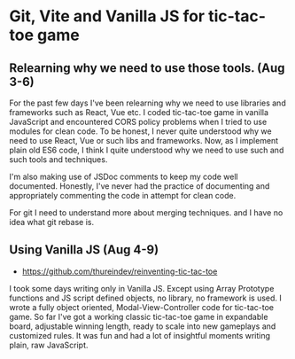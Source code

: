 # Git, Vite and Vanilla JS for tic-tac-toe game 
## Relearning why we need to use those tools. (Aug 3-6)

For the past few days I've been relearning why we need to use libraries and frameworks such as React, Vue etc. I coded tic-tac-toe game in vanilla JavaScript and encountered CORS policy problems when I tried to use modules for clean code. To be honest, I never quite understood why we need to use React, Vue or such libs and frameworks. Now, as I implement plain old ES6 code, I think I quite understood why we need to use such and such tools and techniques.

I'm also making use of JSDoc comments to keep my code well documented. Honestly, I've never had the practice of documenting and appropriately commenting the code in attempt for clean code.

For git I need to understand more about merging techniques. and I have no idea what git rebase is. 


## Using Vanilla JS (Aug 4-9)
- https://github.com/thureindev/reinventing-tic-tac-toe

I took some days writing only in Vanilla JS. Except using Array Prototype functions and JS script defined objects, no library, no framework is used. I wrote a fully object oriented, Modal-View-Controller code for tic-tac-toe game. So far I've got a working classic tic-tac-toe game in expandable board, adjustable winning length, ready to scale into new gameplays and customized rules. It was fun and had a lot of insightful moments writing plain, raw JavaScript.
